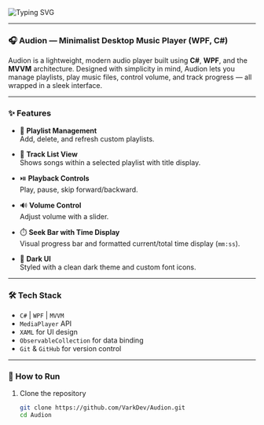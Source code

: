<img src="https://readme-typing-svg.demolab.com?font=Fira+Code&size=30&pause=1000&color=1A252E&width=435&lines=Audion+WPF+MP3+Player" alt="Typing SVG" />

---

### 🎧 Audion — Minimalist Desktop Music Player (WPF, C#)

Audion is a lightweight, modern audio player built using **C#**, **WPF**, and the **MVVM** architecture. Designed with simplicity in mind, Audion lets you manage playlists, play music files, control volume, and track progress — all wrapped in a sleek interface.

---

### ✨ Features

- 🎵 **Playlist Management**  
  Add, delete, and refresh custom playlists.

- 📜 **Track List View**  
  Shows songs within a selected playlist with title display.

- ⏯️ **Playback Controls**  
  Play, pause, skip forward/backward.

- 🔊 **Volume Control**  
  Adjust volume with a slider.

- ⏱️ **Seek Bar with Time Display**  
  Visual progress bar and formatted current/total time display (`mm:ss`).

- 🎨 **Dark UI**  
  Styled with a clean dark theme and custom font icons.

---

### 🛠 Tech Stack

- `C#` | `WPF` | `MVVM`
- `MediaPlayer` API
- `XAML` for UI design
- `ObservableCollection` for data binding
- `Git` & `GitHub` for version control

---

### 🚀 How to Run

1. Clone the repository  
   ```bash
   git clone https://github.com/VarkDev/Audion.git
   cd Audion
